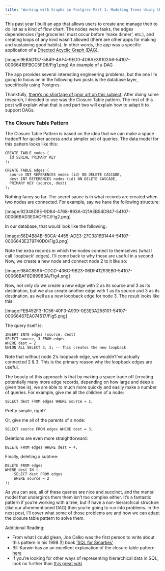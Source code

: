 ```yaml
---
title: 'Working with Graphs in Postgres Part 1: Modeling Trees Using the Closure Table Pattern'
---
```


This past year I built an app that allows users to create and manage their to do list as a kind of flow chart. The nodes were tasks, the edges dependencies (‘get groceries’ must occur before ‘make dinner’, etc.), and creating loops of any kind wasn’t allowed (there are other apps for making and sustaining good habits). In other words, the app was a specific application of a [Directed Acyclic Graph (DAG)](https://en.wikipedia.org/wiki/Directed_acyclic_graph). 

[image:9EBAD137-5849-4AF4-9ED0-4D6AE39102A6-54107-0006641BFBCC5FD6/Fig1.png]
An example of a DAG

The app provides several interesting engineering problems, but the one I’m going to focus on in the following two posts is the database layer, specifically using Postgres.

Thankfully, [there’s no shortage of prior art on this subject](https://stackoverflow.com/questions/4048151/what-are-the-options-for-storing-hierarchical-data-in-a-relational-database). After doing some research, I decided to use was the Closure Table pattern. The rest of this post will explain what that is and part two will explain how to  adapt it to support DAGs.

### The Closure Table Pattern

The Closure Table Pattern is based on the idea that we can make a space tradeoff for quicker access and a simpler set of queries. The data model for this pattern looks like this:

```
CREATE TABLE nodes (
  id SERIAL PRIMARY KEY
);

CREATE TABLE edges (
  source INT REFERENCES nodes (id) ON DELETE CASCADE,
  dest INT REFERENCES nodes (id) ON DELETE CASCADE,
  PRIMARY KEY (source, dest)
);
```

Nothing fancy so far. The secret sauce is in what records are created when two nodes are connected. For example, say we have the following structure:

[image:92348D9E-9D84-4768-893A-021AEB54DB47-54107-00066BAD3E0ACF5C/Fig2.png]

In our database, that would look like the following:

[image:68D4B84B-60CA-4455-ADE3-27C3816B1444-54107-0006643E279740D0/Fig3.png]

Note the extra records in which the nodes connect to themselves (what I call ‘loopback’ edges). I’ll come back to why these are useful in a second.  Now, we create a new node and connect node 2 to it like so:

[image:98AC859A-CDCD-436C-9B23-06DF41293EB0-54107-00066BAF8D89983A/Fig4.png]

Now, not only do we create a new edge with 2 as its source and 3 as its destination, but we also create another edge with 1 as its source and 3 as its destination, as well as a new loopback edge for node 3. The result looks like this:

[image:FEB452F3-1C56-40F3-A939-0E3E3A258101-54107-00066467EA074517/Fig5.png]

The query itself is:

```
INSERT INTO edges (source, dest)
SELECT source, 3 FROM edges
WHERE dest = 2
UNION ALL SELECT 3, 3; -- This creates the new loopback
```

Note that without node 2’s loopback edge, we wouldn’t’ve actually connected 2 & 3. This is the primary reason why the loopback edges are useful.

The beauty of this approach is that by making a space trade off (creating potentially many more edge records, depending on how large and deep a given tree is), we are able to much more quickly and easily make a number of queries. For example, give me all the children of a node:

```
SELECT dest FROM edges WHERE source = 1;
```

Pretty simple, right?

Or, give me all of the parents of a node:

```
SELECT source FROM edges WHERE dest = 3;
```

Deletions are even more straightforward:

```
DELETE FROM edges WHERE dest = 4;
```

Finally, deleting a subtree:

```
DELETE FROM edges
WHERE dest IN (
	SELECT dest FROM edges
	WHERE source = 2
);
```

As you can see, all of these queries are nice and succinct, and the mental model that undergirds them them isn’t too complex either. It’s a fantastic pattern if you’re working with a tree, but if have a non-hierarchical structure (like our aforementioned DAG) then you’re going to run into problems. In the next post, I’ll cover what some of those problems are and how we can adapt the closure table pattern to solve them. 

Additional Reading:
 * From what I could glean, Joe Celko was the first person to write about this pattern in his 1998 (!) book [‘SQL for Smarties’](https://www.amazon.com/Joe-Celkos-SQL-Smarties-Programming/dp/0123820227)
 * Bill Karwin has an an excellent explanation of the closure table pattern [here](https://youtu.be/wuH5OoPC3hA?t=861)
 * If you’re looking for other ways of representing hierarchical data in SQL, look no further than [this great wiki](https://stackoverflow.com/questions/4048151/what-are-the-options-for-storing-hierarchical-data-in-a-relational-database)

